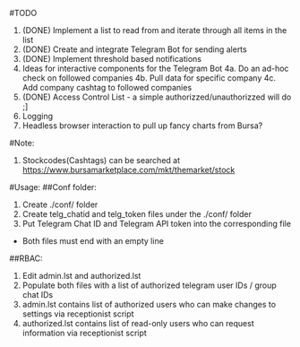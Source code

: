 #TODO
1. (DONE) Implement a list to read from and iterate through all items in the list
2. (DONE) Create and integrate Telegram Bot for sending alerts
3. (DONE) Implement threshold based notifications
4. Ideas for interactive components for the Telegram Bot
	4a. Do an ad-hoc check on followed companies
	4b. Pull data for specific company
	4c. Add company cashtag to followed companies
5. (DONE) Access Control List - a simple authorizzed/unauthorizzed will do ;]
6. Logging
7. Headless browser interaction to pull up fancy charts from Bursa?

#Note:
1. Stockcodes(Cashtags) can be searched at https://www.bursamarketplace.com/mkt/themarket/stock

#Usage:
##Conf folder:
1. Create ./conf/ folder
2. Create telg_chatid and telg_token files under the ./conf/ folder
3. Put Telegram Chat ID and Telegram API token into the corresponding file
* Both files must end with an empty line

##RBAC:
1. Edit admin.lst and authorized.lst
2. Populate both files with a list of authorized telegram user IDs / group chat IDs
3. admin.lst contains list of authorized users who can make changes to settings via receptionist script
4. authorized.lst contains list of read-only users who can request information via receptionist script

